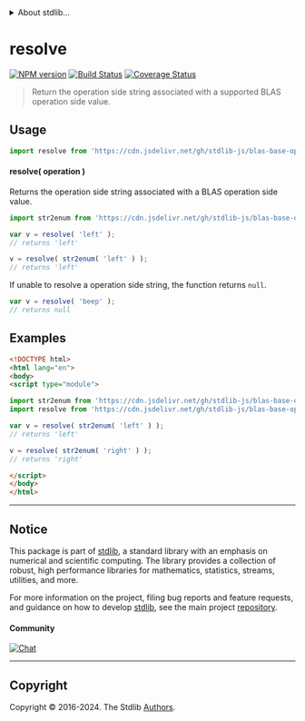 <!--

@license Apache-2.0

Copyright (c) 2024 The Stdlib Authors.

Licensed under the Apache License, Version 2.0 (the "License");
you may not use this file except in compliance with the License.
You may obtain a copy of the License at

   http://www.apache.org/licenses/LICENSE-2.0

Unless required by applicable law or agreed to in writing, software
distributed under the License is distributed on an "AS IS" BASIS,
WITHOUT WARRANTIES OR CONDITIONS OF ANY KIND, either express or implied.
See the License for the specific language governing permissions and
limitations under the License.

-->


<details>
  <summary>
    About stdlib...
  </summary>
  <p>We believe in a future in which the web is a preferred environment for numerical computation. To help realize this future, we've built stdlib. stdlib is a standard library, with an emphasis on numerical and scientific computation, written in JavaScript (and C) for execution in browsers and in Node.js.</p>
  <p>The library is fully decomposable, being architected in such a way that you can swap out and mix and match APIs and functionality to cater to your exact preferences and use cases.</p>
  <p>When you use stdlib, you can be absolutely certain that you are using the most thorough, rigorous, well-written, studied, documented, tested, measured, and high-quality code out there.</p>
  <p>To join us in bringing numerical computing to the web, get started by checking us out on <a href="https://github.com/stdlib-js/stdlib">GitHub</a>, and please consider <a href="https://opencollective.com/stdlib">financially supporting stdlib</a>. We greatly appreciate your continued support!</p>
</details>

# resolve

[![NPM version][npm-image]][npm-url] [![Build Status][test-image]][test-url] [![Coverage Status][coverage-image]][coverage-url] <!-- [![dependencies][dependencies-image]][dependencies-url] -->

> Return the operation side string associated with a supported BLAS operation side value.

<!-- Section to include introductory text. Make sure to keep an empty line after the intro `section` element and another before the `/section` close. -->

<section class="intro">

</section>

<!-- /.intro -->

<!-- Package usage documentation. -->



<section class="usage">

## Usage

```javascript
import resolve from 'https://cdn.jsdelivr.net/gh/stdlib-js/blas-base-operation-side-resolve-str@esm/index.mjs';
```

#### resolve( operation )

Returns the operation side string associated with a BLAS operation side value.

```javascript
import str2enum from 'https://cdn.jsdelivr.net/gh/stdlib-js/blas-base-operation-side-str2enum@esm/index.mjs';

var v = resolve( 'left' );
// returns 'left'

v = resolve( str2enum( 'left' ) );
// returns 'left'
```

If unable to resolve a operation side string, the function returns `null`.

```javascript
var v = resolve( 'beep' );
// returns null
```

</section>

<!-- /.usage -->

<!-- Package usage notes. Make sure to keep an empty line after the `section` element and another before the `/section` close. -->

<section class="notes">

</section>

<!-- /.notes -->

<!-- Package usage examples. -->

<section class="examples">

## Examples

<!-- eslint no-undef: "error" -->

```html
<!DOCTYPE html>
<html lang="en">
<body>
<script type="module">

import str2enum from 'https://cdn.jsdelivr.net/gh/stdlib-js/blas-base-operation-side-str2enum@esm/index.mjs';
import resolve from 'https://cdn.jsdelivr.net/gh/stdlib-js/blas-base-operation-side-resolve-str@esm/index.mjs';

var v = resolve( str2enum( 'left' ) );
// returns 'left'

v = resolve( str2enum( 'right' ) );
// returns 'right'

</script>
</body>
</html>
```

</section>

<!-- /.examples -->

<!-- Section to include cited references. If references are included, add a horizontal rule *before* the section. Make sure to keep an empty line after the `section` element and another before the `/section` close. -->

<section class="references">

</section>

<!-- /.references -->

<!-- Section for related `stdlib` packages. Do not manually edit this section, as it is automatically populated. -->

<section class="related">

</section>

<!-- /.related -->

<!-- Section for all links. Make sure to keep an empty line after the `section` element and another before the `/section` close. -->


<section class="main-repo" >

* * *

## Notice

This package is part of [stdlib][stdlib], a standard library with an emphasis on numerical and scientific computing. The library provides a collection of robust, high performance libraries for mathematics, statistics, streams, utilities, and more.

For more information on the project, filing bug reports and feature requests, and guidance on how to develop [stdlib][stdlib], see the main project [repository][stdlib].

#### Community

[![Chat][chat-image]][chat-url]

---

## Copyright

Copyright &copy; 2016-2024. The Stdlib [Authors][stdlib-authors].

</section>

<!-- /.stdlib -->

<!-- Section for all links. Make sure to keep an empty line after the `section` element and another before the `/section` close. -->

<section class="links">

[npm-image]: http://img.shields.io/npm/v/@stdlib/blas-base-operation-side-resolve-str.svg
[npm-url]: https://npmjs.org/package/@stdlib/blas-base-operation-side-resolve-str

[test-image]: https://github.com/stdlib-js/blas-base-operation-side-resolve-str/actions/workflows/test.yml/badge.svg?branch=main
[test-url]: https://github.com/stdlib-js/blas-base-operation-side-resolve-str/actions/workflows/test.yml?query=branch:main

[coverage-image]: https://img.shields.io/codecov/c/github/stdlib-js/blas-base-operation-side-resolve-str/main.svg
[coverage-url]: https://codecov.io/github/stdlib-js/blas-base-operation-side-resolve-str?branch=main

<!--

[dependencies-image]: https://img.shields.io/david/stdlib-js/blas-base-operation-side-resolve-str.svg
[dependencies-url]: https://david-dm.org/stdlib-js/blas-base-operation-side-resolve-str/main

-->

[chat-image]: https://img.shields.io/gitter/room/stdlib-js/stdlib.svg
[chat-url]: https://app.gitter.im/#/room/#stdlib-js_stdlib:gitter.im

[stdlib]: https://github.com/stdlib-js/stdlib

[stdlib-authors]: https://github.com/stdlib-js/stdlib/graphs/contributors

[umd]: https://github.com/umdjs/umd
[es-module]: https://developer.mozilla.org/en-US/docs/Web/JavaScript/Guide/Modules

[deno-url]: https://github.com/stdlib-js/blas-base-operation-side-resolve-str/tree/deno
[deno-readme]: https://github.com/stdlib-js/blas-base-operation-side-resolve-str/blob/deno/README.md
[umd-url]: https://github.com/stdlib-js/blas-base-operation-side-resolve-str/tree/umd
[umd-readme]: https://github.com/stdlib-js/blas-base-operation-side-resolve-str/blob/umd/README.md
[esm-url]: https://github.com/stdlib-js/blas-base-operation-side-resolve-str/tree/esm
[esm-readme]: https://github.com/stdlib-js/blas-base-operation-side-resolve-str/blob/esm/README.md
[branches-url]: https://github.com/stdlib-js/blas-base-operation-side-resolve-str/blob/main/branches.md

</section>

<!-- /.links -->
